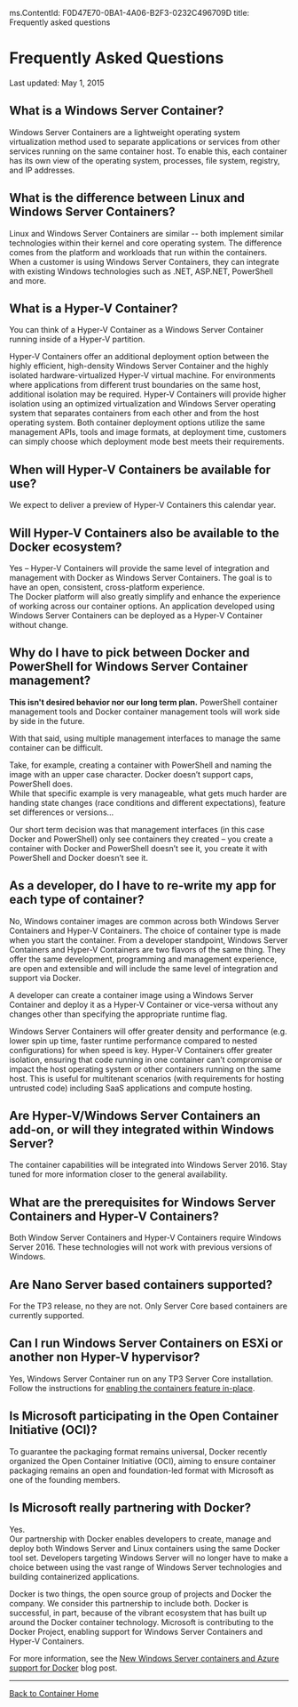 ms.ContentId: F0D47E70-0BA1-4A06-B2F3-0232C496709D
title: Frequently asked questions

# Frequently Asked Questions

Last updated: May 1, 2015

## What is a Windows Server Container?

Windows Server Containers are a lightweight operating system virtualization method used to separate applications or services from other services running on the same container host. To enable this, each container has its own view of the operating system, processes, file system, registry, and IP addresses.

## What is the difference between Linux and Windows Server Containers?

Linux and Windows Server Containers are similar -- both implement similar technologies within their kernel and core operating system. The difference comes from the platform and workloads that run within the containers.  
When a customer is using Windows Server Containers, they can integrate with existing Windows technologies such as .NET, ASP.NET, PowerShell and more.

## What is a Hyper-V Container?

You can think of a Hyper-V Container as a Windows Server Container running inside of a Hyper-V partition.

Hyper-V Containers offer an additional deployment option between the highly efficient, high-density Windows Server Container and the highly isolated hardware-virtualized Hyper-V virtual machine. For environments where applications from different trust boundaries on the same host, additional isolation may be required. Hyper-V Containers will provide higher isolation using an optimized virtualization and Windows Server operating system that separates containers from each other and from the host operating system. Both container deployment options utilize the same management APIs, tools and image formats, at deployment time, customers can simply choose which deployment mode best meets their requirements.


## When will Hyper-V Containers be available for use?

We expect to deliver a preview of Hyper-V Containers this calendar year.


## Will Hyper-V Containers also be available to the Docker ecosystem?

Yes – Hyper-V Containers will provide the same level of integration and management with Docker as Windows Server Containers. The goal is to have an open, consistent, cross-platform experience.  
The Docker platform will also greatly simplify and enhance the experience of working across our container options. An application developed using Windows Server Containers can be deployed as a Hyper-V Container without change.

## Why do I have to pick between Docker and PowerShell for Windows Server Container management?

**This isn't desired behavior nor our long term plan.**  PowerShell container management tools and Docker container management tools will work side by side in the future.

With that said, using multiple management interfaces to manage the same container can be difficult.

Take, for example, creating a container with PowerShell and naming the image with an upper case character. Docker doesn’t support caps, PowerShell does.  
While that specific example is very manageable, what gets much harder are handing state changes (race conditions and different expectations), feature set differences or versions…

Our short term decision was that management interfaces (in this case Docker and PowerShell) only see containers they created – you create a container with Docker and PowerShell doesn’t see it, you create it with PowerShell and Docker doesn’t see it.


## As a developer, do I have to re-write my app for each type of container?

No, Windows container images are common across both Windows Server Containers and Hyper-V Containers. The choice of container type is made when you start the container. From a developer standpoint, Windows Server Containers and Hyper-V Containers are two flavors of the same thing. They offer the same development, programming and management experience, are open and extensible and will include the same level of integration and support via Docker.

A developer can create a container image using a Windows Server Container and deploy it as a Hyper-V Container or vice-versa without any changes other than specifying the appropriate runtime flag.

Windows Server Containers will offer greater density and performance (e.g. lower spin up time, faster runtime performance compared to nested configurations) for when speed is key. Hyper-V Containers offer greater isolation, ensuring that code running in one container can't compromise or impact the host operating system or other containers running on the same host. This is useful for multitenant scenarios (with requirements for hosting untrusted code) including SaaS applications and compute hosting.


## Are Hyper-V/Windows Server Containers an add-on, or will they integrated within Windows Server?

The container capabilities will be integrated into Windows Server 2016. Stay tuned for more information closer to the general availability.


## What are the prerequisites for Windows Server Containers and Hyper-V Containers?

Both Window Server Containers and Hyper-V Containers require Windows Server 2016. These technologies will not work with previous versions of Windows.

## Are Nano Server based containers supported?

For the TP3 release, no they are not. Only Server Core based containers are currently supported.

## Can I run Windows Server Containers on ESXi or another non Hyper-V hypervisor?

Yes, Windows Server Container run on any TP3 Server Core installation. Follow the instructions for [enabling the containers feature in-place](../quick_start/inplace_setup.md).


## Is Microsoft participating in the Open Container Initiative (OCI)?

To guarantee the packaging format remains universal, Docker recently organized the Open Container Initiative (OCI), aiming to ensure container packaging remains an open and foundation-led format with Microsoft as one of the founding members.

## Is Microsoft really partnering with Docker?

Yes.  
Our partnership with Docker enables developers to create, manage and deploy both Windows Server and Linux containers using the same Docker tool set. Developers targeting Windows Server will no longer have to make a choice between using the vast range of Windows Server technologies and building containerized applications.

Docker is two things, the open source group of projects and Docker the company. We consider this partnership to include both. Docker is successful, in part, because of the vibrant ecosystem that has built up around the Docker container technology. Microsoft is contributing to the Docker Project, enabling support for Windows Server Containers and Hyper-V Containers.

For more information, see the [New Windows Server containers and Azure support for Docker](http://azure.microsoft.com/blog/2014/10/15/new-windows-server-containers-and-azure-support-for-docker/?WT.mc_id=Blog_ServerCloud_Announce_TTD) blog post.

-------------------

[Back to Container Home](../containers_welcome.md)



<!--HONumber=Jan16_HO2-->
